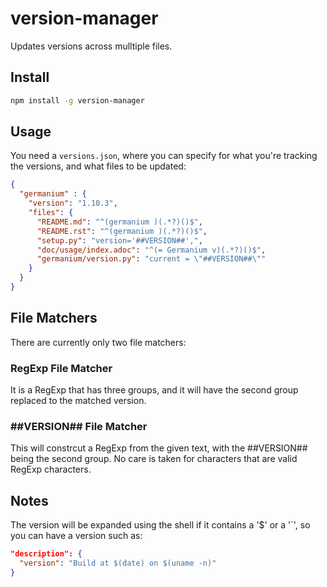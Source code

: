 # version-manager

Updates versions across mulltiple files.

## Install

```sh
npm install -g version-manager
```


## Usage

You need a `versions.json`, where you can specify for what you're tracking the versions, and what files to be updated:

```json
{
  "germanium" : {
    "version": "1.10.3",
    "files": {
      "README.md": "^(germanium )(.*?)()$",
      "README.rst": "^(germanium )(.*?)()$",
      "setup.py": "version='##VERSION##',",
      "doc/usage/index.adoc": "^(= Germanium v)(.*?)()$",
      "germanium/version.py": "current = \"##VERSION##\""
    }
  }
}
```

## File Matchers

There are currently only two file matchers:

### RegExp File Matcher

It is a RegExp that has three groups, and it will have the 
second group replaced to the matched version.

### ##VERSION## File Matcher

This will constrcut a RegExp from the given text, with the 
 ##VERSION## being the second group. No care is taken for
characters that are valid RegExp characters.

## Notes

The version will be expanded using the shell if it contains a '$' or a '`',
so you can have a version such as:

```json
"description": {
  "version": "Build at $(date) on $(uname -n)"
}
```

